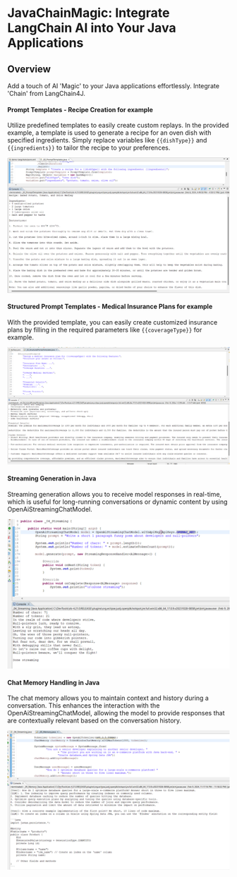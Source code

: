 # JavaChainMagic: Integrate LangChain AI into Your Java Applications

## Overview

Add a touch of AI 'Magic' to your Java applications effortlessly. Integrate 'Chain' from LangChain4J.

#### Prompt Templates - Recipe Creation for example
Utilize predefined templates to easily create custom replays. In the provided example, a template is used to generate a recipe for an oven dish with specified ingredients. Simply replace variables like `{{dishType}}` and `{{ingredients}}` to tailor the recipe to your preferences.

![Prompt-Templates-Output](images/promptTemplates.png)

####  Structured Prompt Templates - Medical Insurance Plans for example
With the provided template, you can easily create customized insurance plans by filling in the required parameters like `{{coverageType}}` for example.

![structuredPromptTemplates-output](images/structuredPromptTemplates.png)

#### Streaming Generation in Java
Streaming generation allows you to receive model responses in real-time, which is useful for long-running conversations or dynamic content by using OpenAiStreamingChatModel.

![streaming-output](images/streaming.png)

#### Chat Memory Handling in Java
The chat memory allows you to maintain context and history during a conversation. This enhances the interaction with the OpenAiStreamingChatModel, allowing the model to provide responses that are contextually relevant based on the conversation history.

![Memory-output](images/memory.png)
